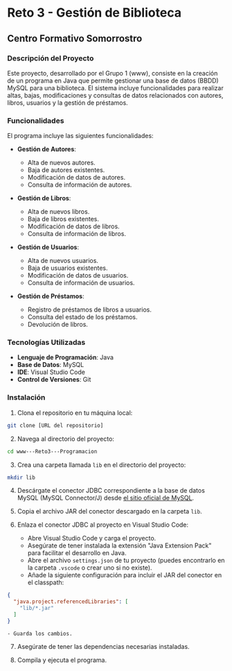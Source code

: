 # Reto 3 - Gestión de Biblioteca

## Centro Formativo Somorrostro

### Descripción del Proyecto

Este proyecto, desarrollado por el Grupo 1 (www), consiste en la creación de un programa en Java que permite gestionar una base de datos (BBDD) MySQL para una biblioteca. El sistema incluye funcionalidades para realizar altas, bajas, modificaciones y consultas de datos relacionados con autores, libros, usuarios y la gestión de préstamos.

### Funcionalidades

El programa incluye las siguientes funcionalidades:

- **Gestión de Autores**:

    - Alta de nuevos autores.
    - Baja de autores existentes.
    - Modificación de datos de autores.
    - Consulta de información de autores.
- **Gestión de Libros**:

    - Alta de nuevos libros.
    - Baja de libros existentes.
    - Modificación de datos de libros.
    - Consulta de información de libros.
- **Gestión de Usuarios**:

    - Alta de nuevos usuarios.
    - Baja de usuarios existentes.
    - Modificación de datos de usuarios.
    - Consulta de información de usuarios.
- **Gestión de Préstamos**:

    - Registro de préstamos de libros a usuarios.
    - Consulta del estado de los préstamos.
    - Devolución de libros.

### Tecnologías Utilizadas

- **Lenguaje de Programación**: Java
- **Base de Datos**: MySQL
- **IDE**: Visual Studio Code
- **Control de Versiones**: Git

### Instalación

1. Clona el repositorio en tu máquina local:

``` bash
git clone [URL del repositorio]
```

2. Navega al directorio del proyecto:

``` bash
cd www---Reto3---Programacion
```

3. Crea una carpeta llamada `lib` en el directorio del proyecto:

```bash
mkdir lib
```

4. Descárgate el conector JDBC correspondiente a la base de datos MySQL (MySQL Connector/J) desde [el sitio oficial de MySQL](https://dev.mysql.com/downloads/connector/j/).

5. Copia el archivo JAR del conector descargado en la carpeta `lib`.

6. Enlaza el conector JDBC al proyecto en Visual Studio Code:

    - Abre Visual Studio Code y carga el proyecto.
    - Asegúrate de tener instalada la extensión "Java Extension Pack" para facilitar el desarrollo en Java.
    - Abre el archivo `settings.json` de tu proyecto (puedes encontrarlo en la carpeta `.vscode` o crear uno si no existe).
    - Añade la siguiente configuración para incluir el JAR del conector en el classpath:

```json
{
  "java.project.referencedLibraries": [
    "lib/*.jar"
  ]
}
```

    - Guarda los cambios.
7. Asegúrate de tener las dependencias necesarias instaladas.

8. Compila y ejecuta el programa.